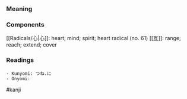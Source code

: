 ### Meaning



### Components

[[Radicals/心|心]]: heart; mind; spirit; heart radical (no. 61) [[亙]]: range; reach; extend; cover

### Readings

```
- Kunyomi: つね.に
- Onyomi: 
```

#kanji